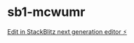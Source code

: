# sb1-mcwumr

[Edit in StackBlitz next generation editor ⚡️](https://stackblitz.com/~/github.com/pdandu2/sb1-mcwumr)
